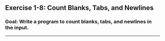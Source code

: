 
## Exercise 1-8: Count Blanks, Tabs, and Newlines  
### Goal: Write a program to count blanks, tabs, and newlines in the input.

---
